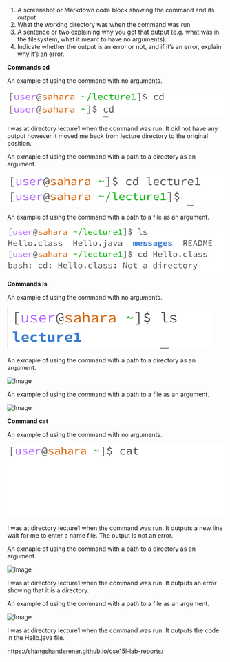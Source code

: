 1. A screenshot or Markdown code block showing the command and its output
2. What the working directory was when the command was run
3. A sentence or two explaining why you got that output (e.g. what was in the filesystem, what it meant to have no arguments).
4. Indicate whether the output is an error or not, and if it’s an error, explain why it’s an error.

**Commands cd** 

An example of using the command with no arguments.

![Image](Noargcd.png)

I was at directory lecture1 when the command was run. It did not have any output however it moved me back from lecture directory to the original position.

An exmaple of using the command with a path to a directory as an argument.

![Image](cddir.png)

An example of using the command with a path to a file as an argument.

![Image](cdf.png)

**Commands ls**

An example of using the command with no arguments.

![Image](Noargls.png)

An exmaple of using the command with a path to a directory as an argument.

![Image](imageName.png)

An example of using the command with a path to a file as an argument.

![Image](imageName.png)

**Command cat**

An example of using the command with no arguments.

![Image](Noargcat.png)

I was at directory lecture1 when the command was run. It outputs a new line wait for me to enter a name file. The output is not an error.

An exmaple of using the command with a path to a directory as an argument.

![Image](imageName.png)

I was at directory lecture1 when the command was run. It outputs an error showing that it is a directory.

An example of using the command with a path to a file as an argument.

![Image](imageName.png)

I was at directory lecture1 when the command was run. It outputs the code in the Hello.java file.


https://shangshanderener.github.io/cse15l-lab-reports/
